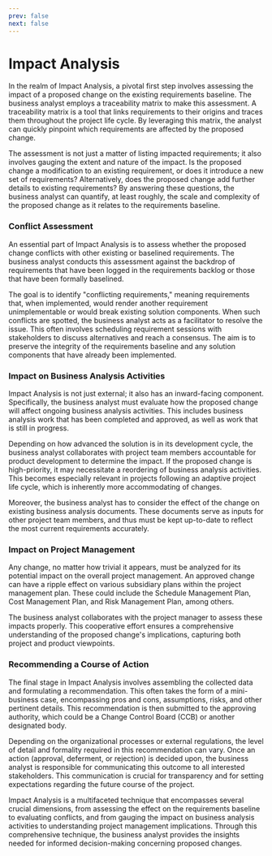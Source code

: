 ```yaml
---
prev: false
next: false
---
```


# Impact Analysis

In the realm of Impact Analysis, a pivotal first step involves assessing the impact of a proposed change on the existing requirements baseline. The business analyst employs a traceability matrix to make this assessment. A traceability matrix is a tool that links requirements to their origins and traces them throughout the project life cycle. By leveraging this matrix, the analyst can quickly pinpoint which requirements are affected by the proposed change.

The assessment is not just a matter of listing impacted requirements; it also involves gauging the extent and nature of the impact. Is the proposed change a modification to an existing requirement, or does it introduce a new set of requirements? Alternatively, does the proposed change add further details to existing requirements? By answering these questions, the business analyst can quantify, at least roughly, the scale and complexity of the proposed change as it relates to the requirements baseline.

### Conflict Assessment

An essential part of Impact Analysis is to assess whether the proposed change conflicts with other existing or baselined requirements. The business analyst conducts this assessment against the backdrop of requirements that have been logged in the requirements backlog or those that have been formally baselined.

The goal is to identify "conflicting requirements," meaning requirements that, when implemented, would render another requirement unimplementable or would break existing solution components. When such conflicts are spotted, the business analyst acts as a facilitator to resolve the issue. This often involves scheduling requirement sessions with stakeholders to discuss alternatives and reach a consensus. The aim is to preserve the integrity of the requirements baseline and any solution components that have already been implemented.

### Impact on Business Analysis Activities

Impact Analysis is not just external; it also has an inward-facing component. Specifically, the business analyst must evaluate how the proposed change will affect ongoing business analysis activities. This includes business analysis work that has been completed and approved, as well as work that is still in progress.

Depending on how advanced the solution is in its development cycle, the business analyst collaborates with project team members accountable for product development to determine the impact. If the proposed change is high-priority, it may necessitate a reordering of business analysis activities. This becomes especially relevant in projects following an adaptive project life cycle, which is inherently more accommodating of changes.

Moreover, the business analyst has to consider the effect of the change on existing business analysis documents. These documents serve as inputs for other project team members, and thus must be kept up-to-date to reflect the most current requirements accurately.

### Impact on Project Management

Any change, no matter how trivial it appears, must be analyzed for its potential impact on the overall project management. An approved change can have a ripple effect on various subsidiary plans within the project management plan. These could include the Schedule Management Plan, Cost Management Plan, and Risk Management Plan, among others.

The business analyst collaborates with the project manager to assess these impacts properly. This cooperative effort ensures a comprehensive understanding of the proposed change's implications, capturing both project and product viewpoints.

### Recommending a Course of Action

The final stage in Impact Analysis involves assembling the collected data and formulating a recommendation. This often takes the form of a mini-business case, encompassing pros and cons, assumptions, risks, and other pertinent details. This recommendation is then submitted to the approving authority, which could be a Change Control Board (CCB) or another designated body.

Depending on the organizational processes or external regulations, the level of detail and formality required in this recommendation can vary. Once an action (approval, deferment, or rejection) is decided upon, the business analyst is responsible for communicating this outcome to all interested stakeholders. This communication is crucial for transparency and for setting expectations regarding the future course of the project.

Impact Analysis is a multifaceted technique that encompasses several crucial dimensions, from assessing the effect on the requirements baseline to evaluating conflicts, and from gauging the impact on business analysis activities to understanding project management implications. Through this comprehensive technique, the business analyst provides the insights needed for informed decision-making concerning proposed changes.
